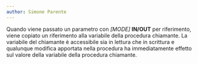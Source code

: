```yaml
---
author: Simone Parente
---
```


Quando viene passato un parametro con *\[MODE]* **IN/OUT** per riferimento, viene copiato un riferimento alla variabile della procedura chiamante. La variabile del chiamante è accessibile sia in lettura che in scrittura e qualunque modifica apportata nella procedura ha immediatamente effetto sul valore della variabile della procedura chiamante.